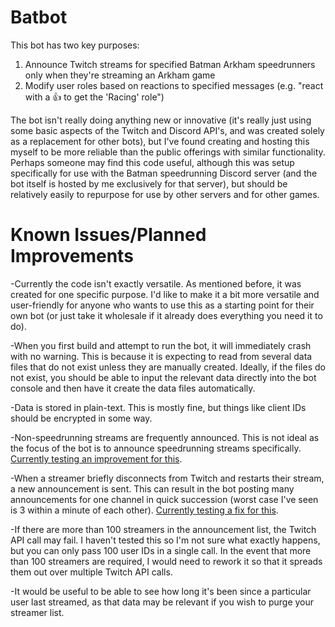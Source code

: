 # Batbot

This bot has two key purposes:  
1. Announce Twitch streams for specified Batman Arkham speedrunners only when they're streaming an Arkham game
2. Modify user roles based on reactions to specified messages (e.g. "react with a 👍 to get the 'Racing' role")

The bot isn't really doing anything new or innovative (it's really just using some basic aspects of the Twitch and Discord API's, and was created solely as a replacement for other bots), but I've found creating and hosting this myself to be more reliable than the public offerings with similar functionality. Perhaps someone may find this code useful, although this was setup specifically for use with the Batman speedrunning Discord server (and the bot itself is hosted by me exclusively for that server), but should be relatively easily to repurpose for use by other servers and for other games.

# Known Issues/Planned Improvements

-Currently the code isn't exactly versatile. As mentioned before, it was created for one specific purpose. I'd like to make it a bit more versatile and user-friendly for anyone who wants to use this as a starting point for their own bot (or just take it wholesale if it already does everything you need it to do).

-When you first build and attempt to run the bot, it will immediately crash with no warning. This is because it is expecting to read from several data files that do not exist unless they are manually created. Ideally, if the files do not exist, you should be able to input the relevant data directly into the bot console and then have it create the data files automatically.

-Data is stored in plain-text. This is mostly fine, but things like client IDs should be encrypted in some way.

-Non-speedrunning streams are frequently announced. This is not ideal as the focus of the bot is to announce speedrunning streams specifically. [Currently testing an improvement for this](https://github.com/ShikenNuggets/Batbot/pull/1).

-When a streamer briefly disconnects from Twitch and restarts their stream, a new announcement is sent. This can result in the bot posting many announcements for one channel in quick succession (worst case I've seen is 3 within a minute of each other). [Currently testing a fix for this](https://github.com/ShikenNuggets/Batbot/pull/1).

-If there are more than 100 streamers in the announcement list, the Twitch API call may fail. I haven't tested this so I'm not sure what exactly happens, but you can only pass 100 user IDs in a single call. In the event that more than 100 streamers are required, I would need to rework it so that it spreads them out over multiple Twitch API calls.

-It would be useful to be able to see how long it's been since a particular user last streamed, as that data may be relevant if you wish to purge your streamer list.
